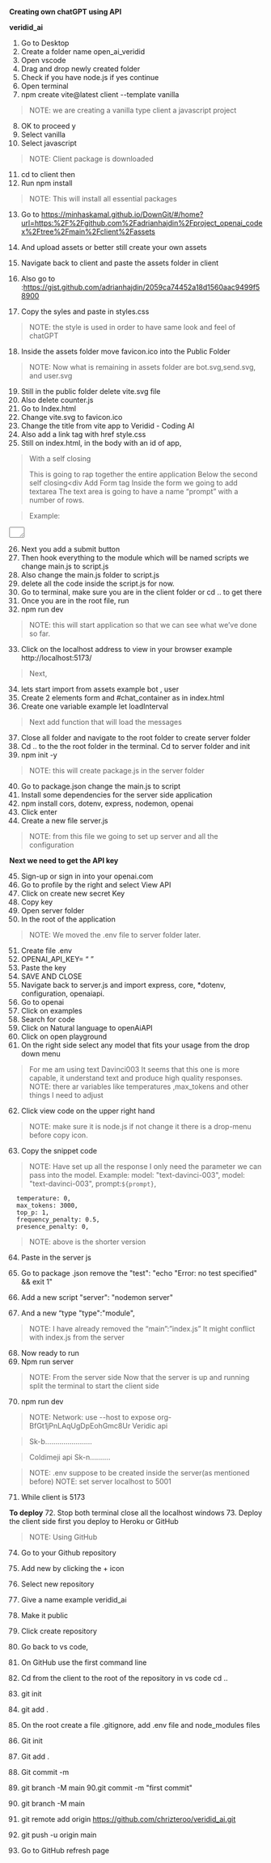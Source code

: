 **Creating own chatGPT using API**

**veridid_ai**

1. Go to Desktop
2. Create a folder name open_ai_veridid
3. Open vscode
4. Drag and drop newly created folder
5. Check if you have node.js  if yes continue
6. Open terminal
7. npm create vite@latest client --template vanilla
>NOTE: we are creating a vanilla type client a javascript project

8. OK to proceed y
9. Select vanilla
10. Select javascript

>NOTE: Client package is downloaded

11. cd to client then
12. Run npm install
>NOTE: This will install all essential packages

13. Go to https://minhaskamal.github.io/DownGit/#/home?url=https:%2F%2Fgithub.com%2Fadrianhajdin%2Fproject_openai_codex%2Ftree%2Fmain%2Fclient%2Fassets
14. And upload assets or better still create your own assets
15. Navigate back to client and paste the assets folder in client


16. Also go to :https://gist.github.com/adrianhajdin/2059ca74452a18d1560aac9499f58900
17. Copy the syles and paste in styles.css
>NOTE: the style is used in order to have same look and feel of chatGPT

18. Inside the assets folder move favicon.ico into the Public Folder
>NOTE: Now what is remaining in assets folder are bot.svg,send.svg, and user.svg
19. Still in the public folder delete vite.svg file
20. Also delete counter.js
21. Go to Index.html
22. Change vite.svg to favicon.ico
23. Change the title from vite app to Veridid - Coding AI
24. Also add a link tag with href style.css
25. Still on index.html, in the body with an id of app,
>With a self closing <div id=“chat_container”></div>
>This is going to rap together the entire application
>Below the second self closing<div
>Add 
>Form tag
>Inside the form we going to add textarea
>The text area is going to have a name “prompt” with a number of rows.

>Example:
<textarea name="prompt" rows="1" cols="1 placeholder=Ask Veridid..."></textarea>

26. Next you add a submit button
27. Then hook everything to the module which will be named scripts we change main.js to script.js
28. Also change the main.js folder to script.js
29. delete all the code inside the script.js for now.
30. Go to terminal, make sure you are in the client folder or cd .. to get there
31. Once you are in the root file, run 
32. npm run dev
>NOTE: this will start application so that we can see what we’ve done so far.
33. Click on the localhost address to view in your browser example  http://localhost:5173/

>Next, 
34. lets start import from assets example bot , user
35. Create 2 elements form and #chat_container as in index.html
36. Create one variable example let loadInterval

>Next add function that will load the messages


37. Close all folder and navigate to the root folder to create server folder
38. Cd .. to the the root folder in the terminal. Cd to server folder and init
39. npm init -y
>NOTE: this will create package.js in the server folder
40. Go to package.json change the main.js to script
41. Install some dependencies for the server side application
42. npm install cors, dotenv, express, nodemon, openai
43. Click enter
44. Create a new file server.js
>NOTE: from this file we going to set up server and all the configuration
  
**Next we need to get the API key**

45. Sign-up or sign in into your openai.com
46. Go to profile by the right and select View API
47. Click on create new secret Key
48. Copy key
49. Open server folder
50. In the root of the application
>NOTE: We moved the .env file to server folder later.
51. Create file .env
52. OPENAI_API_KEY= “  ”
53. Paste the key
54. SAVE AND CLOSE
55. Navigate back to server.js and import express, core, *dotenv, configuration, openaiapi.
56. Go to openai
57. Click on  examples
58. Search for code
59. Click on Natural language to openAiAPI
60. Click on open playground
61. On the right side select any model that fits your usage from the drop down menu
>For me am using text Davinci003
>It seems that this one is more capable, it understand text and produce high quality responses.
>NOTE: there ar variables like temperatures ,max_tokens and other things I need to adjust
62. Click view code on the upper right hand
>NOTE: make sure it is node.js if not change it there is a drop-menu before copy icon.
63. Copy the snippet code
>NOTE: Have set up all the response I only need the parameter we can pass into the model.
>Example:
model: "text-davinci-003",
  model: "text-davinci-003",
      prompt:`${prompt}`,
       
      temperature: 0,
      max_tokens: 3000,
      top_p: 1,
      frequency_penalty: 0.5,
      presence_penalty: 0,

>NOTE: above is the shorter version

64. Paste in the server js


65. Go to package .json remove the  "test": "echo \"Error: no test specified\" && exit 1"
66. Add a new script "server": "nodemon server"
67. And a new “type    "type":"module",

>NOTE: I have already removed the “main”:”index.js”
>It might conflict with index.js from the server
68. Now ready to run
69. Npm run server
>NOTE: 
>From the server side
>Now that the server is up and running split the terminal to start the client side

70. npm run dev 
>NOTE: Network: use --host to expose
>org-BfGt1jPnLAqUgDpEohGmc8Ur
>Veridic api

>Sk-b.......................

>Coldimeji api
>Sk-n……….

>NOTE: .env suppose to be created inside the server(as mentioned before)
>NOTE: set server localhost to 5001
71. While client is 5173


**To deploy**
72. Stop both terminal close all the localhost windows
73. Deploy the client side first you deploy to Heroku or GitHub 
>NOTE: Using GitHub

74. Go to  your Github repository
75. Add new by clicking the + icon  
76. Select new repository
77. Give  a name example veridid_ai
78. Make it public 
79. Click create repository
80. Go back to vs code, 
81. On GitHub use the first command line
82. Cd from the client to the root of the repository in vs code cd ..
83. git init
84. git add .
85. On the root create a file .gitignore, add .env file and node_modules files
86. Git init
87. Git add .
88. Git commit -m
89. git branch -M main
90.git commit -m "first commit" 
91. git branch -M main

92. git remote add origin https://github.com/chrizteroo/veridid_ai.git
93. git push -u origin main

94. Go to GitHub refresh page




